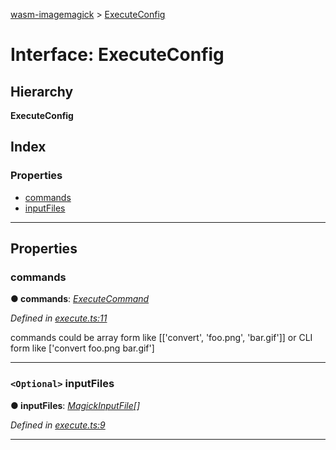 [wasm-imagemagick](../README.md) > [ExecuteConfig](../interfaces/executeconfig.md)

# Interface: ExecuteConfig

## Hierarchy

**ExecuteConfig**

## Index

### Properties

* [commands](executeconfig.md#commands)
* [inputFiles](executeconfig.md#inputfiles)

---

## Properties

<a id="commands"></a>

###  commands

**● commands**: *[ExecuteCommand](../#executecommand)*

*Defined in [execute.ts:11](https://github.com/KnicKnic/WASM-ImageMagick/blob/7684a1c/src/execute.ts#L11)*

commands could be array form like \[\['convert', 'foo.png', 'bar.gif'\]\] or CLI form like \['convert foo.png bar.gif'\]

___
<a id="inputfiles"></a>

### `<Optional>` inputFiles

**● inputFiles**: *[MagickInputFile](magickinputfile.md)[]*

*Defined in [execute.ts:9](https://github.com/KnicKnic/WASM-ImageMagick/blob/7684a1c/src/execute.ts#L9)*

___

